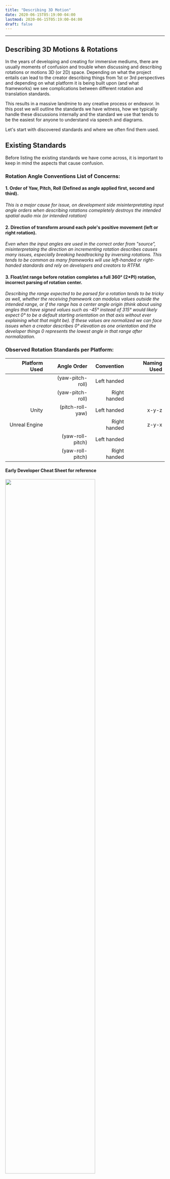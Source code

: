 ```yaml
---
title: "Describing 3D Motion"
date: 2020-06-15T05:19:00-04:00
lastmod: 2020-06-15T05:19:00-04:00
draft: false
---
```

---
## Describing 3D Motions & Rotations

In the years of developing and creating for immersive mediums, there are usually moments of confusion and trouble when discussing and describing rotations or motions 3D (or 2D) space. Depending on what the project entails can lead to the creator describing things from 1st or 3rd perspectives and depending on what platform it is being built upon (and what frameworks) we see complications between different rotation and translation standards. 

This results in a massive landmine to any creative process or endeavor. In this post we will outline the standards we have witness, how we typically handle these discussions internally and the standard we use that tends to be the easiest for anyone to understand via speech and diagrams.

Let's start with discovered standards and where we often find them used.

## Existing Standards

Before listing the existing standards we have come across, it is important to keep in mind the aspects that cause confusion. 

### Rotation Angle Conventions List of Concerns:
#### 1. Order of Yaw, Pitch, Roll (Defined as angle applied first, second and third).

*This is a major cause for issue, on development side misinterpretating input angle orders when describing rotations comepletely destroys the intended spatial audio mix (or intended rotation)*

#### 2. Direction of transform around each pole's positive movement (left or right rotation).

*Even when the input angles are used in the correct order from "source", misinterpretaing the direction an incrementing rotation describes causes many issues, especially breaking headtracking by inversing rotations. This tends to be common as many frameworks will use left-handed or right-handed standards and rely on developers and creators to RTFM.*

#### 3. Float/int range before rotation completes a full 360° (2*PI) rotation, incorrect parsing of rotation center.

*Describing the range expected to be parsed for a rotation tends to be tricky as well, whether the receiving framework can modolus values outside the intended range, or if the range has a center angle origin (think about using angles that have signed values such as -45° instead of 315° would likely expect 0° to be a default starting orientation on that axis without ever explaining what that might be). If these values are normalized we can face issues when a creator describes 0° elevation as one orientation and the developer things 0 represents the lowest angle in that range after normalization.*

### Observed Rotation Standards per Platform:
| Platform Used | Angle Order      | Convention   | Naming Used |
|--------------:|-----------------:|-------------:|------------:|
|               | (yaw-pitch-roll) | Left handed  |             |
|               | (yaw-pitch-roll) | Right handed |             |
| Unity         | (pitch-roll-yaw) | Left handed  | x-y-z       |
| Unreal Engine |                  | Right handed | z-y-x       |
|               | (yaw-roll-pitch) | Left handed  |             |
|               | (yaw-roll-pitch) | Right handed |             |

#### Early Developer Cheat Sheet for reference
<img src="https://mach1-research-public.s3.amazonaws.com/posts/resources/describing-3d/axis.png" alt="" style="width:75%;">

### Ideal Euler Rotation Descriptions

| Order          | airplane      | telescope | symbol    | angular velocity |
| --------------:| -------------:| ---------:| ---------:| ----------------:| 
| applied first  | heading       | azimuth   | θ (theta) | yaw              |
| applied second | attitude      | elevation | φ (phi)   | pitch            |
| applied last   | bank          | tilt      | ψ (psi)   | roll             |

### Origin Story for Different X-Y-Z Descriptions

We were curious why different engines/frameworks might have a different description for X-Y-Z translations in space. There was a common story we were able to trace for two patterns: 

- **X,Y,Z where Z represents up/down height depth:** Typically from more modern engines or software relating to CAD or architecture, the idea is the common 2D view is a top-down view so that X and Y represent left/right, front/back respectivaly. Z being added on to describe more "height" or "layers of height" above, specifically easier to imagine when thinking about architecture CAD software where Z represents floors of a building.

- **X,Y,Z where Z represents front/back depth:** Typically derived from older game enginers, where we imagine looking at a 2D screen in front of you, X represents left/right and Y represents up/down. As the game engine or framework evolved from 2D to 3D; Z was added to represent "depth" for front/back as X and Y are already spoken for.

## Mach1 Standards

As mentioned before, we decided to cherrypick and clarify how we think and describe rotations & translations in space, focused more to unify creators and developers and derived more from a first person perspective. After long deliberation on using various existing standards, they had places where they worked and places where they didn't, they also were not very "humanized" and in an effort to fix this, we follow these guidelines:

### Coordinate / Angle / Rotation Description Expectations:

* Rotations can be individually explained per axis with signed rotations
* Rotations are explained from a center perspective point of view (FPV - First Person View)

### Mach1 YPR Polar Expectation of Describing Orientation:

#### Common use: Mach1Decode API, Mach1DecodePositional API
* Yaw   (left -> right | where rotating left is negative)
* Pitch (down -> up | where rotating down is negative)
* Roll  (top-pointing-left -> top-pointing-right | where rotating top of object left is negative)

### Mach1 AED Expectation of Describing Polar Points:

#### Common use: Mach1Encode API
* Azimuth   (left -> right | where rotating left is negative)
* Elevation (down -> up | where rotating down is negative)
* Diverge   (backward -> forward | where behind origin of Azimuth/Elevation is negative)

### Mach1 XYZ Coordinate Expectation of Vector Points:
* X (left -> right | where -X is left)
* Y (front -> back | where -Y is back)
* Z (top -> bottom | where -Z is bottom)

#### Positional 3D Coords
* X+ = strafe right
* X- = strafe left
* Y+ = up
* Y- = down
* Z+ = forward
* Z- = backward

#### Orientation Euler
* Yaw[0]+ = rotate right [Range: 0->360 | -180->180]
* Yaw[0]- = rotate left [Range: 0->360 | -180->180]
* Pitch[1]+ = rotate up [Range: -90->90]
* Pitch[1]- = rotate down [Range: -90->90]
* Roll[2]+ = tilt right [Range: -90->90]
* Roll[2]- = tilt left [Range: -90->90]